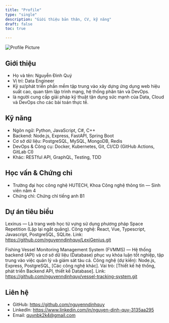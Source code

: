 ```yaml
---
title: "Profile"
type: "single"
description: "Giới thiệu bản thân, CV, kỹ năng"
draft: false
toc: true

---
```

<!-- markdownlint-disable-next-line MD033 -->
<img src="../images/avatar.png" alt="Profile Picture" class="about-me-image about-me-image--profile" />

## Giới thiệu

- Họ và tên: Nguyễn Đình Quý
- Vị trí: Data Engineer
- Kỹ sư/phát triển phần mềm tập trung vào xây dựng ứng dụng web hiệu suất cao, quan tâm lập trình mạng, hệ thống phân tán và DevOps.
- là người cung cấp giải pháp kỹ thuật tận dụng sức mạnh của Data, Cloud và DevOps cho các bài toán thực tế.


## Kỹ năng

- Ngôn ngữ: Python, JavaScript, C#, C++
- Backend: Node.js, Express, FastAPI, Spring Boot
- Cơ sở dữ liệu: PostgreSQL, MySQL, MongoDB, Redis
- DevOps & Công cụ: Docker, Kubernetes, Git, CI/CD (GitHub Actions, GitLab CI)
- Khác: RESTful API, GraphQL, Testing, TDD


## Học vấn & Chứng chỉ

- Trường đại học công nghệ HUTECH, Khoa Công nghệ thông tin — Sinh viên năm 4  
- Chứng chỉ: Chứng chỉ tiếng anh B1

## Dự án tiêu biểu

Lexinus — Là trang web học từ vựng sử dụng phương pháp Space Repetition (Lặp lại ngắt quãng).
Công nghệ: React, Vue, Typescript, Javascript, PostgreSQL, SQLite.
Link: <https://github.com/nguyenndinhquy/LexiGenius.git>

Fishing Vessel Monitoring Management System (FVMMS) — Hệ thống backend (API) và cơ sở dữ liệu (Database) phục vụ khóa luận tốt nghiệp, tập trung vào việc quản lý và giám sát tàu cá.
Công nghệ (dự kiến): Node.js, Express, PostgreSQL, [Các công nghệ khác].
Vai trò: [Thiết kế hệ thống, phát triển Backend API, thiết kế Database].
Link: <https://github.com/nguyenndinhquy/vessel-tracking-system.git>
## Liên hệ

- GitHub: <https://github.com/nguyenndinhquy>  
- LinkedIn: <https://www.linkedin.com/in/nguyen-dinh-quy-3135aa295>  
- Email: <quynbk2k4@gmail.com>
